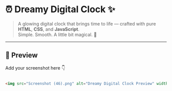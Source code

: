 # ⏰ Dreamy Digital Clock ✨

> A glowing digital clock that brings time to life — crafted with pure **HTML**, **CSS**, and **JavaScript**.  
> Simple. Smooth. A little bit magical. 🌸

---

## 🌈 Preview

Add your screenshot here 👇  

```html

<img src="Screenshot (46).png" alt="Dreamy Digital Clock Preview" width="600">
